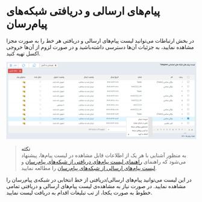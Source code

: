 # پیام‌های ارسالی و دریافتی شبکه‌های پیام‌رسان 
در بخش ارتباطات می‌توانید لیست پیام‌های ارسالی و دریافتی هر خط را به صورت مجزا مشاهده نمایید، به جزئیات آن‌ها دسترسی داشته‌باشید و در صورت لزوم از آن‌ها خروجی اکسل تهیه کنید. <br>

![لیست پیام‌های شبکه‌های پیام‌رسان](./Image/social-network-message-list.png)

> **نکته**<br>
> به منظور آشنایی با هر یک از اطلاعات قابل مشاهده در لیست پیام‌ها، پیشنهاد می‌شود که راهنمای [راهنمای لیست پیام‌های دریافتی از شبکه‌های پیام‌رسان](https://github.com/1stco/PayamGostarDocs/blob/master/Help/Marketing/SocialNetworkMessage/List/ReceivedList.md) و [لیست پیام‌های ارسالی از شبکه‌های پیام‌رسان](https://github.com/1stco/PayamGostarDocs/blob/master/Help/Marketing/SocialNetworkMessage/List/SentList.md) را مطالعه نمایید.<br>

در این لیست می‌توانید پیام‌های ارسالی/دریافتی از خط انتخابی در شبکه‌ی پیام‌رسان را مشاهده نمایید. در صورت نیاز به مشاهده‌ی لیست‌ پیام‌های ارسالی و دریافتی تمامی خطوط به صورت یکجا، از تب تبلیغات اقدام به دریافت لیست نمایید.<br>
